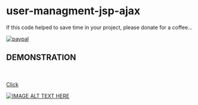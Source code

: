 # user-managment-jsp-ajax

If this code helped to save time in your project, please donate for a coffee...

[![paypal](https://www.paypalobjects.com/en_US/i/btn/btn_donateCC_LG.gif)](https://www.paypal.com/cgi-bin/webscr?cmd=_s-xclick&hosted_button_id=AFSV8TQBVW6LC)



<h2>DEMONSTRATION</h2>
<br>
<br>
<a href="https://www.youtube.com/watch?v=KnYbPJbyqRw">Click</a>

[![IMAGE ALT TEXT HERE](https://img.youtube.com/vi/wr6v_qazMXo/0.jpg)](https://www.youtube.com/watch?v=KnYbPJbyqRw)
